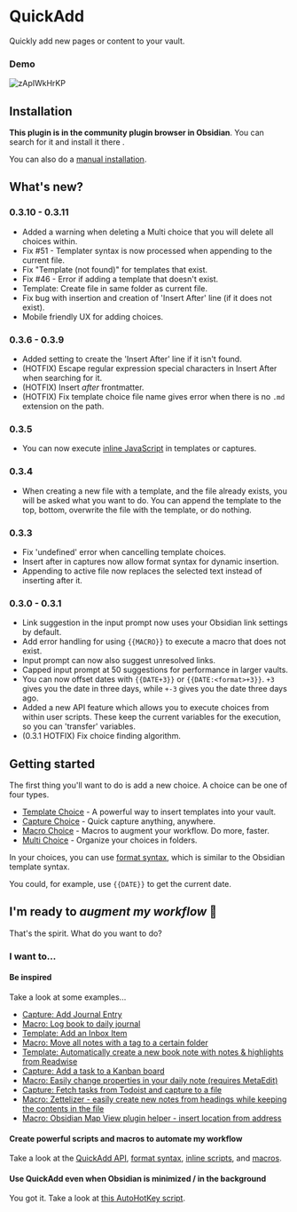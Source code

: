 # QuickAdd
Quickly add new pages or content to your vault.
### Demo
![zApIWkHrKP](https://user-images.githubusercontent.com/29108628/121762835-bb8b2e80-cb38-11eb-8ef6-b65700526caf.gif)

## Installation
**This plugin is in the community plugin browser in Obsidian**. You can search for it and install it there .

You can also do a [manual installation](docs/ManualInstallation.md).

## What's new?
### 0.3.10 - 0.3.11
- Added a warning when deleting a Multi choice that you will delete all choices within.
- Fix #51 - Templater syntax is now processed when appending to the current file.
- Fix "Template (not found)" for templates that exist.
- Fix #46 - Error if adding a template that doesn't exist.
- Template: Create file in same folder as current file.
- Fix bug with insertion and creation of 'Insert After' line (if it does not exist).
- Mobile friendly UX for adding choices.

### 0.3.6 - 0.3.9
- Added setting to create the 'Insert After' line if it isn't found.
- (HOTFIX) Escape regular expression special characters in Insert After when searching for it.
- (HOTFIX) Insert _after_ frontmatter.
- (HOTFIX) Fix template choice file name gives error when there is no ``.md`` extension on the path.

### 0.3.5
- You can now execute [inline JavaScript](docs/InlineScripts.md) in templates or captures.

### 0.3.4
- When creating a new file with a template, and the file already exists, you will be asked what you want to do. You can append the template to the top, bottom, overwrite the file with the template, or do nothing.

### 0.3.3
- Fix 'undefined' error when cancelling template choices.
- Insert after in captures now allow format syntax for dynamic insertion.
- Appending to active file now replaces the selected text instead of inserting after it.

### 0.3.0 - 0.3.1
- Link suggestion in the input prompt now uses your Obsidian link settings by default.
- Add error handling for using ``{{MACRO}}`` to execute a macro that does not exist.
- Input prompt can now also suggest unresolved links.
- Capped input prompt at 50 suggestions for performance in larger vaults.
- You can now offset dates with ``{{DATE+3}}`` or ``{{DATE:<format>+3}}``. `+3` gives you the date in three days, while `+-3` gives you the date three days ago.
- Added a new API feature which allows you to execute choices from within user scripts. These keep the current variables for the execution, so you can 'transfer' variables.
- (0.3.1 HOTFIX) Fix choice finding algorithm.

## Getting started
The first thing you'll want to do is add a new choice. A choice can be one of four types.
- [Template Choice](docs/Choices/TemplateChoice.md) - A powerful way to insert templates into your vault.
- [Capture Choice](docs/Choices/CaptureChoice.md) - Quick capture anything, anywhere.
- [Macro Choice](docs/Choices/MacroChoice.md) - Macros to augment your workflow. Do more, faster.
- [Multi Choice](docs/Choices/MultiChoice.md) - Organize your choices in folders.

In your choices, you can use [format syntax](docs/FormatSyntax.md), which is similar to the Obsidian template syntax.

You could, for example, use ``{{DATE}}`` to get the current date.

## I'm ready to _augment my workflow_ 🚀
That's the spirit. What do you want to do?

### I want to...
#### Be inspired
Take a look at some examples...
- [Capture: Add Journal Entry](docs/Examples/Capture_AddJournalEntry.md)
- [Macro: Log book to daily journal](docs/Examples/Macro_LogBookToDailyJournal.md)
- [Template: Add an Inbox Item](docs/Examples/Template_AddAnInboxItem.md)
- [Macro: Move all notes with a tag to a certain folder](docs/Examples/Macro_MoveNotesWithATagToAFolder.md)
- [Template: Automatically create a new book note with notes & highlights from Readwise](docs/Examples/Template_AutomaticBookNotesFromReadwise.md)
- [Capture: Add a task to a Kanban board](docs/Examples/Capture_AddTaskToKanbanBoard.md)
- [Macro: Easily change properties in your daily note (requires MetaEdit)](docs/Examples/Macro_ChangePropertyInDailyNotes.md)
- [Capture: Fetch tasks from Todoist and capture to a file](docs/Examples/Capture_FetchTasksFromTodoist.md)
- [Macro: Zettelizer - easily create new notes from headings while keeping the contents in the file](docs/Examples/Macro_Zettelizer.md)
- [Macro: Obsidian Map View plugin helper - insert location from address](docs/Examples/Macro_AddLocationLongLatFromAddress.md)

#### Create powerful scripts and macros to automate my workflow
Take a look at the [QuickAdd API](docs/QuickAddAPI.md), [format syntax](docs/FormatSyntax.md), [inline scripts](docs/InlineScripts.md), and [macros](docs/Choices/MacroChoice.md).

#### Use QuickAdd even when Obsidian is minimized / in the background
You got it. Take a look at [this AutoHotKey script](docs/AHK_OpenQuickAddFromDesktop.md).

